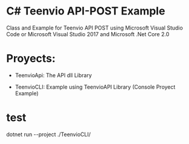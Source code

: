 
C# Teenvio API-POST Example
===========================

Class and Example for Teenvio API POST
using Microsoft Visual Studio Code or
Microsoft Visual Studio 2017 and
Microsoft .Net Core 2.0


# Proyects:

- TeenvioApi:
The API dll Library 

- TeenvioCLI:
Example using TeenvioAPI Library (Console Proyect Example)

# test

dotnet run --project ./TeenvioCLI/

